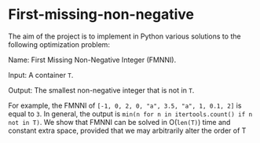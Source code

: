 # First-missing-non-negative

The aim of the project is to implement in Python various solutions to the following optimization problem:

Name: First Missing Non-Negative Integer (FMNNI).

Input: A container `T`.

Output: The smallest non-negative integer that is not in `T`.

For example, the FMNNI of `[-1, 0, 2, 0, "a", 3.5, "a", 1, 0.1, 2]` is equal to `3`.
In general, the output is `min(n for n in itertools.count() if n not in T)`.
We show that FMNNI can be solved in O(`len(T)`) time and constant extra space,
provided that we may arbitrarily alter the order of T 

